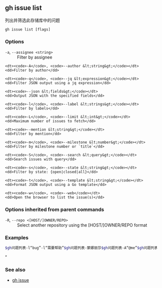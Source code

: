 

## gh issue list

列出并筛选此存储库中的问题

```
gh issue list [flags]
```

### Options

<dl class="flags">
	<dt><code>-a</code>, <code>--assignee &lt;string&gt;</code></dt>
	<dd>Filter by assignee</dd>

```
<dt><code>-A</code>, <code>--author &lt;string&gt;</code></dt>
<dd>Filter by author</dd>

<dt><code>-q</code>, <code>--jq &lt;expression&gt;</code></dt>
<dd>Filter JSON output using a jq expression</dd>

<dt><code>--json &lt;fields&gt;</code></dt>
<dd>Output JSON with the specified fields</dd>

<dt><code>-l</code>, <code>--label &lt;strings&gt;</code></dt>
<dd>Filter by labels</dd>

<dt><code>-L</code>, <code>--limit &lt;int&gt;</code></dt>
<dd>Maximum number of issues to fetch</dd>

<dt><code>--mention &lt;string&gt;</code></dt>
<dd>Filter by mention</dd>

<dt><code>-m</code>, <code>--milestone &lt;number&gt;</code></dt>
<dd>Filter by milestone number or `title`</dd>

<dt><code>-S</code>, <code>--search &lt;query&gt;</code></dt>
<dd>Search issues with query</dd>

<dt><code>-s</code>, <code>--state &lt;string&gt;</code></dt>
<dd>Filter by state: {open|closed|all}</dd>

<dt><code>-t</code>, <code>--template &lt;string&gt;</code></dt>
<dd>Format JSON output using a Go template</dd>

<dt><code>-w</code>, <code>--web</code></dt>
<dd>Open the browser to list the issue(s)</dd>
```

</dl>

### Options inherited from parent commands

<dl class="flags">
	<dt><code>-R</code>, <code>--repo &lt;[HOST/]OWNER/REPO&gt;</code></dt>
	<dd>Select another repository using the [HOST/]OWNER/REPO format</dd>
</dl>

### Examples

```bash
$gh问题列表-l“bug”-l“需要帮助”$gh问题列表-蒙娜丽莎$gh问题列表-A“@me”$gh问题列表-web$gh问题列表-里程碑“大1.0”$gh问题列表-搜索”错误号：受让人排序：已创建asc“
```
”

### See also

-   [gh issue](./gh_issue)

